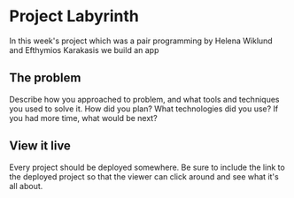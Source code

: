 # Project Labyrinth

In this week's project which was a pair programming by Helena Wiklund and Efthymios Karakasis we build an app

## The problem

Describe how you approached to problem, and what tools and techniques you used to solve it. How did you plan? What technologies did you use? If you had more time, what would be next?

## View it live

Every project should be deployed somewhere. Be sure to include the link to the deployed project so that the viewer can click around and see what it's all about.
